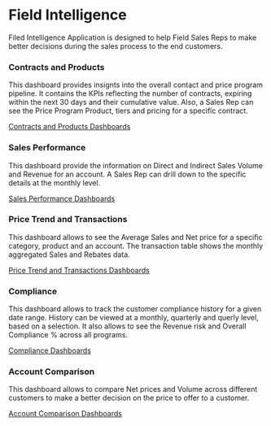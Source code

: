 # Field Intelligence

Filed Intelligence Application is designed to help Field Sales Reps to make better decisions during the sales process to the end customers.

### Contracts and Products
This dashboard provides insignts into the overall contact and price program pipeline. It contains the KPIs reflecting the number of contracts, expiring within the next 30 days and their cumulative value. Also, a Sales Rep can see the Price Program Product, tiers and pricing for a specific contract.

[Contracts and Products Dashboards](/dashboards/price_program_and_products::contract_and_products?days_to_expire=NOT%20NULL)


### Sales Performance
This dashboard provide the information on Direct and Indirect Sales Volume and Revenue for an account. A Sales Rep can drill down to the specific details at the monthly level.

[Sales Performance Dashboards](/dashboards/price_program_and_products::sales_performance?account=Drug%20Aid%20Pharmacy,50%20Plus%20Pharmacy)

### Price Trend and Transactions
This dashboard allows to see the Average Sales and Net price for a specific category, product and an account. The transaction table shows the monthly aggregated Sales and Rebates data.

[Price Trend and Transactions Dashboards](/dashboards/price_program_and_products::price_trend_and_transaction?account=&product_name=&contract_name=Adv%20Specialty%20Hosp%20-%20TB%20v1&contract_number=&invoice_year=&invoice_month=&rolling_12_months=)

### Compliance
This dashboard allows to track the customer compliance history for a given date range. History  can be viewed at a monthly, quarterly and querly level, based on a selection. It also allows to see the Revenue risk and Overall Compliance % across all programs.

[Compliance Dashboards](/dashboards/price_program_and_products/compliance?date_frame_selection=Month&customer_name=Mercy%20Hospital%20South&contract_name=BSC%20-%20Mercy%20Health%20System&contract_number=&pg_name=&year_month=&year=&rolling_12_months=)

### Account Comparison
This dashboard allows to compare Net prices and Volume across different customers to make a better decision on the price to offer to a customer.

[Account Comparison Dashboards](/dashboards/price_program_and_products/account_comparison?account=&product_cat_name=&product=Apollo%20500%20DR,NNI%20Prod%20A&invoice_year=&invoice_month=&rolling_12_months=Yes&sale_type=)
